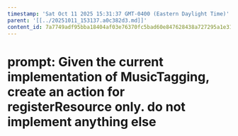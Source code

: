 ```yaml
---
timestamp: 'Sat Oct 11 2025 15:31:37 GMT-0400 (Eastern Daylight Time)'
parent: '[[../20251011_153137.a0c382d3.md]]'
content_id: 7a7749adf95bba18404af03e76370fc5bad60e847628438a727295a1e31c1c76
---
```


# prompt: Given the current implementation of MusicTagging, create an action for registerResource only. do not implement anything else
